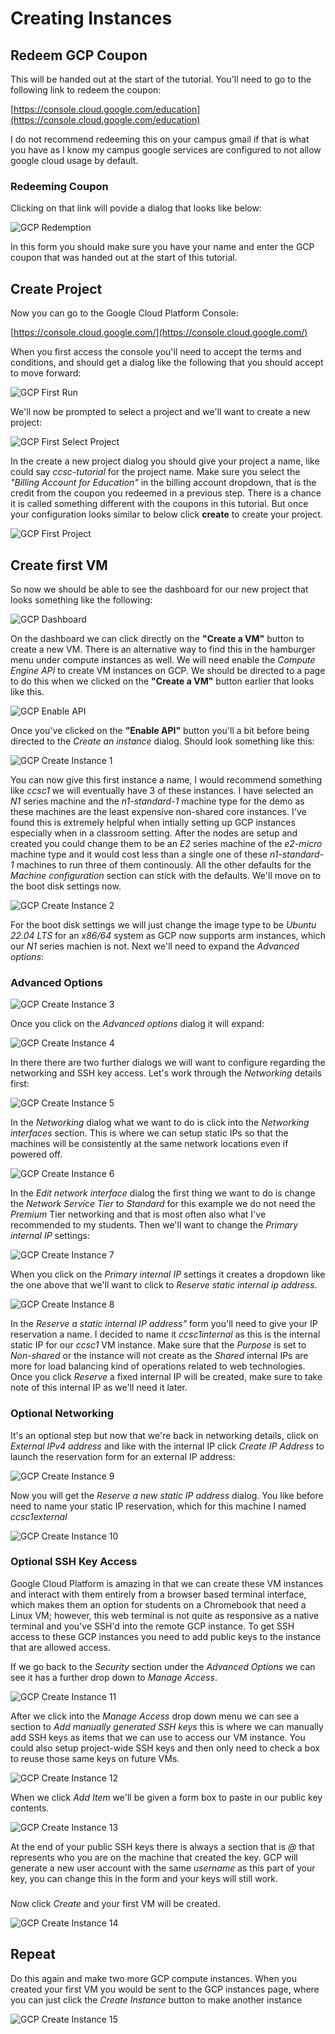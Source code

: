 # Creating Instances

## Redeem GCP Coupon

This will be handed out at the start of the tutorial. You'll need to go to the following link to redeem the coupon:

[https://console.cloud.google.com/education](https://console.cloud.google.com/education)

I do not recommend redeeming this on your campus gmail if that is what you have as I know my campus google services are configured to not allow google cloud usage by default.

### Redeeming Coupon

Clicking on that link will povide a dialog that looks like below:

![GCP Redemption](https://github.com/javawolfpack/CCSC-Tutorial/raw/main/assets/GCP_application.png "Figure 1: GCP Redemption")

In this form you should make sure you have your name and enter the GCP coupon that was handed out at the start of this tutorial.

## Create Project

Now you can go to the Google Cloud Platform Console:

[https://console.cloud.google.com/](https://console.cloud.google.com/)

When you first access the console you'll need to accept the terms and conditions, and should get a dialog like the following that you should accept to move forward:

![GCP First Run](https://github.com/javawolfpack/CCSC-Tutorial/raw/main/assets/firstrun.png "Figure 2: GCP First Run")

We'll now be prompted to select a project and we'll want to create a new project:

![GCP First Select Project](https://github.com/javawolfpack/CCSC-Tutorial/raw/main/assets/selectaproject.png "Figure 3: GCP First Select Project")

In the create a new project dialog you should give your project a name, like could say *ccsc-tutorial* for the project name. Make sure you select the *"Billing Account for Education"* in the billing account dropdown, that is the credit from the coupon you redeemed in a previous step. There is a chance it is called something different with the coupons in this tutorial. But once your configuration looks similar to below click **create** to create your project.

![GCP First Project](https://github.com/javawolfpack/CCSC-Tutorial/raw/main/assets/newproject.png "Figure 4: GCP First Project")

## Create first VM

So now we should be able to see the dashboard for our new project that looks something like the following:

![GCP Dashboard](https://github.com/javawolfpack/CCSC-Tutorial/raw/main/assets/dashboard.png "Figure 5: GCP Dashboard")

On the dashboard we can click directly on the **"Create a VM"** button to create a new VM. There is an alternative way to find this in the hamburger menu under compute instances as well. We will need enable the *Compute Engine API* to create VM instances on GCP. We should be directed to a page to do this when we clicked on the **"Create a VM"** button earlier that looks like this.

![GCP Enable API](https://github.com/javawolfpack/CCSC-Tutorial/raw/main/assets/enableAPI.png "Figure 6: GCP Enable API")

Once you've clicked on the **"Enable API"** button you'll a bit before being directed to the *Create an instance* dialog. Should look something like this:

![GCP Create Instance 1](https://github.com/javawolfpack/CCSC-Tutorial/raw/main/assets/createinstance1.png "Figure 7: GCP Create Instance 1")

You can now give this first instance a name, I would recommend something like *ccsc1* we will eventually have 3 of these instances. I have selected an *N1* series machine and the *n1-standard-1* machine type for the demo as these machines are the least expensive non-shared core instances. I've found this is extremely helpful when intially setting up GCP instances especially when in a classroom setting. After the nodes are setup and created you could change them to be an *E2* series machine of the *e2-micro* machine type and it would cost less than a single one of these *n1-standard-1* machines to run three of them continously. All the other defaults for the *Machine configuration* section can stick with the defaults. We'll move on to the boot disk settings now.

![GCP Create Instance 2](https://github.com/javawolfpack/CCSC-Tutorial/raw/main/assets/createinstance2_bootdisk.png "Figure 8: GCP Create Instance 2")

For the boot disk settings we will just change the image type to be *Ubuntu 22.04 LTS* for an *x86/64* system as GCP now supports arm instances, which our *N1* series machien is not. Next we'll need to expand the *Advanced options*:

### Advanced Options

![GCP Create Instance 3](https://github.com/javawolfpack/CCSC-Tutorial/raw/main/assets/createinstance3_advancedoptions.png "Figure 9: GCP Create Instance 3")

Once you click on the *Advanced options* dialog it will expand:

![GCP Create Instance 4](https://github.com/javawolfpack/CCSC-Tutorial/raw/main/assets/createinstance4_advanceddetail.png "Figure 10: GCP Create Instance 4")

In there there are two further dialogs we will want to configure regarding the networking and SSH key access. Let's work through the *Networking* details first:

![GCP Create Instance 5](https://github.com/javawolfpack/CCSC-Tutorial/raw/main/assets/createinstance5_advancednetwork.png "Figure 11: GCP Create Instance 5")

In the *Networking* dialog what we want to do is click into the *Networking interfaces* section. This is where we can setup static IPs so that the machines will be consistently at the same network locations even if powered off.

![GCP Create Instance 6](https://github.com/javawolfpack/CCSC-Tutorial/raw/main/assets/createinstance6_networkinterfaceedit.png "Figure 12: GCP Create Instance 6")

In the *Edit network interface* dialog the first thing we want to do is change the *Network Service Tier* to *Standard* for this example we do not need the *Premium* Tier networking and that is most often also what I've recommended to my students. Then we'll want to change the *Primary internal IP* settings:

![GCP Create Instance 7](https://github.com/javawolfpack/CCSC-Tutorial/raw/main/assets/createinstance7_networkreservestaticinternal.png "Figure 13: GCP Create Instance 7")

When you click on the *Primary internal IP* settings it creates a dropdown like the one above that we'll want to click to *Reserve static internal ip address*.

![GCP Create Instance 8](https://github.com/javawolfpack/CCSC-Tutorial/raw/main/assets/createinstance8_networkinternalstaticreservation.png "Figure 14: GCP Create Instance 8")

In the *Reserve a static internal IP address"* form you'll need to give your IP reservation a name. I decided to name it *ccsc1internal* as this is the internal static IP for our *ccsc1* VM instance. Make sure that the *Purpose* is set to *Non-shared* or the instance will not create as the *Shared* internal IPs are more for load balancing kind of operations related to web technologies. Once you click *Reserve* a fixed internal IP will be created, make sure to take note of this internal IP as we'll need it later.

### Optional Networking

It's an optional step but now that we're back in networking details, click on *External IPv4 address* and like with the internal IP click *Create IP Address* to launch the reservation form for an external IP address:

![GCP Create Instance 9](https://github.com/javawolfpack/CCSC-Tutorial/raw/main/assets/createinstance9_networkrservestaticexternal.png "Figure 15: GCP Create Instance 9")

Now you will get the *Reserve a new static IP address* dialog. You like before need to name your static IP reservation, which for this machine I named *ccsc1external*

![GCP Create Instance 10](https://github.com/javawolfpack/CCSC-Tutorial/raw/main/assets/createinstance10_networkexternalstaticreservation.png "Figure 16: GCP Create Instance 10")

### Optional SSH Key Access

Google Cloud Platform is amazing in that we can create these VM instances and interact with them entirely from a browser based terminal interface, which makes them an option for students on a Chromebook that need a Linux VM; however, this web terminal is not quite as responsive as a native terminal and you've SSH'd into the remote GCP instance. To get SSH access to these GCP instances you need to add public keys to the instance that are allowed access.

If we go back to the *Security* section under the *Advanced Options* we can see it has a further drop down to *Manage Access*.

![GCP Create Instance 11](https://github.com/javawolfpack/CCSC-Tutorial/raw/main/assets/createinstance11_securitydetail.png "Figure 17: GCP Create Instance 11")

After we click into the *Manage Access* drop down menu we can see a section to *Add manually generated SSH keys* this is where we can manually add SSH keys as items that we can use to access our VM instance. You could also setup project-wide SSH keys and then only need to check a box to reuse those same keys on future VMs.

![GCP Create Instance 12](https://github.com/javawolfpack/CCSC-Tutorial/raw/main/assets/createinstance12_securityadditem.png "Figure 18: GCP Create Instance 12")

When we click *Add Item* we'll be given a form box to paste in our public key contents.

![GCP Create Instance 13](https://github.com/javawolfpack/CCSC-Tutorial/raw/main/assets/createinstance13_addsshkey.png "Figure 19: GCP Create Instance 13")

At the end of your public SSH keys there is always a section that is *<username>@<hostname>* that represents who you are on the machine that created the key. GCP will generate a new user account with the same *username* as this part of your key, you can change this in the form and your keys will still work.

###

Now click *Create* and your first VM will be created.

![GCP Create Instance 14](https://github.com/javawolfpack/CCSC-Tutorial/raw/main/assets/createinstance14_create.png "Figure 20: GCP Create Instance 14")


## Repeat

Do this again and make two more GCP compute instances. When you created your first VM you would be sent to the GCP instances page, where you can just click the *Create Instance* button to make another instance

![GCP Create Instance 15](https://github.com/javawolfpack/CCSC-Tutorial/raw/main/assets/createinstance15_instances.png "Figure 21: GCP Create Instance 15")
